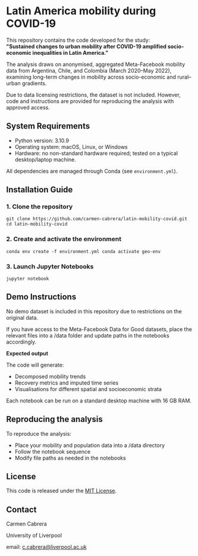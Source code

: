 # Latin America mobility during COVID-19

This repository contains the code developed for the study:\
**"Sustained changes to urban mobility after COVID-19 amplified socio-economic inequalities in Latin America."**

The analysis draws on anonymised, aggregated Meta-Facebook mobility data from Argentina, Chile, and Colombia (March 2020–May 2022), examining long-term changes in mobility across socio-economic and rural–urban gradients.

Due to data licensing restrictions, the dataset is not included. However, code and instructions are provided for reproducing the analysis with approved access.



## System Requirements

-   Python version: 3.10.9
-   Operating system: macOS, Linux, or Windows
-   Hardware: no non-standard hardware required; tested on a typical desktop/laptop machine.

All dependencies are managed through Conda (see `environment.yml`).



## Installation Guide

### 1. Clone the repository

```{bash}
git clone https://github.com/carmen-cabrera/latin-mobility-covid.git 
cd latin-mobility-covid
```

### 2. Create and activate the environment

```{bash}
conda env create -f environment.yml conda activate geo-env
```

### 3. Launch Jupyter Notebooks

```{r}
jupyter notebook
```



## Demo Instructions

No demo dataset is included in this repository due to restrictions on the original data.

If you have access to the Meta-Facebook Data for Good datasets, place the relevant files into a /data folder and update paths in the notebooks accordingly.

**Expected output**

The code will generate:

-   Decomposed mobility trends
-   Recovery metrics and imputed time series
-   Visualisations for different spatial and socioeconomic strata

Each notebook can be run on a standard desktop machine with 16 GB RAM.



## Reproducing the analysis

To reproduce the analysis:

-   Place your mobility and population data into a /data directory
-   Follow the notebook sequence
-   Modify file paths as needed in the notebooks



## License

This code is released under the [MIT License](LICENSE).



## Contact

Carmen Cabrera

University of Liverpool

email: c.cabrera@liverpool.ac.uk
